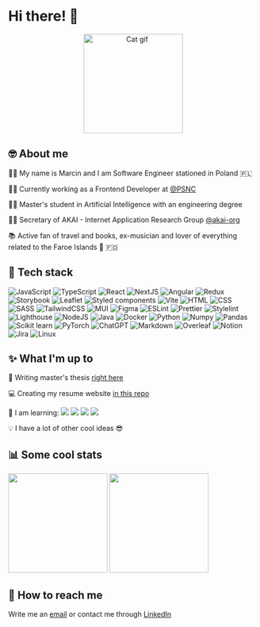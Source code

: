 # Hi there! 👋 

<div align="center">
  <img alt="Cat gif" src="https://media.giphy.com/media/lP8ezu4iNVmZYOZn3j/giphy.gif" height="200px"/>
</div>

## 🤓 About me

👨‍💻 My name is Marcin and I am Software Engineer stationed in Poland 🇵🇱

👨‍💼 Currently working as a Frontend Developer at [@PSNC](https://www.linkedin.com/company/poznan-supercomputing-and-networking-center/mycompany/)

👨‍🎓 Master's student in Artificial Intelligence with an engineering degree

👨‍🏫 Secretary of AKAI - Internet Application Research Group [@akai-org](https://github.com/akai-org)

📚 Active fan of travel and books, ex-musician and lover of everything related to the Faroe Islands 🐑 🇫🇴

## 🧪 Tech stack

<p>
  <img alt="JavaScript" src="https://img.shields.io/badge/JavaScript-5162ff?style=flat-square&logo=javascript&logoColor=white" />
  <img alt="TypeScript" src="https://img.shields.io/badge/TypeScript-5560f8?style=flat-square&logo=typescript&logoColor=white" />
  <img alt="React" src="https://img.shields.io/badge/React-5a5ef1?style=flat-square&logo=react&logoColor=white" />
  <img alt="NextJS" src="https://img.shields.io/badge/Next%20js-5e5cea?style=flat-square&logo=nextdotjs&logoColor=white" />
  <img alt="Angular" src="https://img.shields.io/badge/Angular-635ae3?style=flat-square&logo=angular&logoColor=white" />
  
  <img alt="Redux" src="https://img.shields.io/badge/Redux-6758dc?style=flat-square&logo=redux&logoColor=white" />
  <img alt="Storybook" src="https://img.shields.io/badge/storybook-6c56d5?style=flat-square&logo=storybook&logoColor=white" />
  <img alt="Leaflet" src="https://img.shields.io/badge/Leaflet-7054ce?style=flat-square&logo=Leaflet&logoColor=white" />
  <img alt="Styled components" src="https://img.shields.io/badge/Styled--components-7552c7?style=flat-square&logo=styled-components&logoColor=white" />
  <img alt="Vite" src="https://img.shields.io/badge/Vite-794fc0?style=flat-square&logo=vite&logoColor=white" />
  
  <img alt="HTML" src="https://img.shields.io/badge/HTML5-7d4db9?style=flat-square&logo=html5&logoColor=white" />
  <img alt="CSS" src="https://img.shields.io/badge/CSS3-824bb2?style=flat-square&logo=css3&logoColor=white" />
  <img alt="SASS" src="https://img.shields.io/badge/Sass-8649ab?style=flat-square&logo=sass&logoColor=white" />
  <img alt="TailwindCSS" src="https://img.shields.io/badge/Tailwind_CSS-8b47a4?style=flat-square&logo=tailwind-css&logoColor=white" />
  <img alt="MUI" src="https://img.shields.io/badge/Material%20UI-8f459d?style=flat-square&logo=mui&logoColor=white" />
  
  <img alt="Figma" src="https://img.shields.io/badge/Figma-944396?style=flat-square&logo=figma&logoColor=white" />
  <img alt="ESLint" src="https://img.shields.io/badge/eslint-984190?style=flat-square&logo=eslint&logoColor=white" />
  <img alt="Prettier" src="https://img.shields.io/badge/prettier-9c3f89?style=flat-square&logo=prettier&logoColor=white" />
  <img alt="Stylelint" src="https://img.shields.io/badge/stylelint-a13d82?style=flat-square&logo=stylelint&logoColor=white" />
  <img alt="Lighthouse" src="https://img.shields.io/badge/Lighthouse-a53b7b?style=flat-square&logo=Lighthouse&logoColor=white" />
  
  <img alt="NodeJS" src="https://img.shields.io/badge/Node%20js-aa3974?style=flat-square&logo=nodedotjs&logoColor=white" />
  <img alt="Java" src="https://img.shields.io/badge/Java-ae376d?style=flat-square&logo=openjdk&logoColor=white" />
  <img alt="Docker" src="https://img.shields.io/badge/Docker-b33566?style=flat-square&logo=docker&logoColor=white" />
  <img alt="Python" src="https://img.shields.io/badge/Python-b7335f?style=flat-square&logo=python&logoColor=white" />
  <img alt="Numpy" src="https://img.shields.io/badge/Numpy-bc3158?style=flat-square&logo=numpy&logoColor=white" />
  
  <img alt="Pandas" src="https://img.shields.io/badge/Pandas-c02e51?style=flat-square&logo=pandas&logoColor=white" />
  <img alt="Scikit learn" src="https://img.shields.io/badge/scikit_learn-c42c4a?style=flat-square&logo=scikit-learn&logoColor=white" />
  <img alt="PyTorch" src="https://img.shields.io/badge/PyTorch-c92a43?style=flat-square&logo=pytorch&logoColor=white" />
  <img alt="ChatGPT" src="https://img.shields.io/badge/ChatGPT-cd283c?style=flat-square&logo=openai&logoColor=white" />
  <img alt="Markdown" src="https://img.shields.io/badge/Markdown-d22635?style=flat-square&logo=markdown&logoColor=white" />
  
  <img alt="Overleaf" src="https://img.shields.io/badge/Overleaf-d6242e?style=flat-square&logo=Overleaf&logoColor=white" />
  <img alt="Notion" src="https://img.shields.io/badge/Notion-db2227?style=flat-square&logo=notion&logoColor=white" />
  <img alt="Jira" src="https://img.shields.io/badge/Jira-df2020?style=flat-square&logo=Jira&logoColor=white" />
  <img alt="Linux" src="https://img.shields.io/badge/Linux-E71818?style=flat-square&logo=linux&logoColor=white" />
</p>

## ✨ What I'm up to

📜 Writing master's thesis [right here](https://github.com/marcol13/milp-electre)

💻 Creating my resume website [in this repo](https://github.com/marcol13/milp-electre)

<p>
  🏫 I am learning: 
  <img src="https://img.shields.io/badge/Elixir-4B275F?style=flat-square&logo=elixir&logoColor=white" />
  <img src="https://img.shields.io/badge/Phoenix-FD4F00?style=flat-square&logo=phoenixframework&logoColor=fff" />
  <img src="https://img.shields.io/badge/fastapi-109989?style=flat-square&logo=FASTAPI&logoColor=white" />
  <img src="https://img.shields.io/badge/TensorFlow-FF6F00?style=flat-square&logo=TensorFlow&logoColor=white" />
</p>

💡 I have a lot of other cool ideas 😎

## 📊 Some cool stats

<div float="left">
  <p>
    <picture>
    <source
      srcset="https://github-readme-stats.vercel.app/api?username=marcol13&show_icons=true&theme=synthwave"
      media="(prefers-color-scheme: dark)"
    />
    <source
      srcset="https://github-readme-stats.vercel.app/api?username=marcol13&show_icons=true"
      media="(prefers-color-scheme: light), (prefers-color-scheme: no-preference)"
    />
    <img src="https://github-readme-stats.vercel.app/api?username=marcol13&show_icons=true" height="200px"/>
  </picture>
    <picture>
    <source
      srcset="https://github-readme-stats.vercel.app/api/top-langs/?username=marcol13&size_weight=0.2&count_weight=0.8&theme=synthwave&layout=compact"
      media="(prefers-color-scheme: dark)"
    />
    <source
      srcset="https://github-readme-stats.vercel.app/api/top-langs/?username=marcol13&size_weight=0.2&count_weight=0.8&layout=compact"
      media="(prefers-color-scheme: light), (prefers-color-scheme: no-preference)"
    />
    <img src="https://github-readme-stats.vercel.app/api/top-langs/?username=marcol13&size_weight=0.2&count_weight=0.8&layout=compact" height="200px"/>
  </picture>
  </p>
</div>


## 🚀 How to reach me

Write me an [email](mailto:marcinkrueger@gmail.com) or contact me through [LinkedIn](https://www.linkedin.com/in/marcin-krueger/?locale=en_US)
